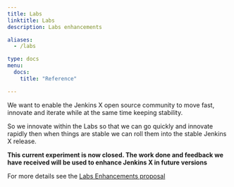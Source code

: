 ```yaml
---
title: Labs
linktitle: Labs
description: Labs enhancements

aliases:
  - /labs

type: docs
menu:
  docs:
    title: "Reference"

---
```


We want to enable the Jenkins X open source community to move fast, innovate and iterate while at the same time keeping stability.

So we innovate within the Labs so that we can go quickly and innovate rapidly then when things are stable we can roll them into the stable Jenkins X release.

**This current experiment is now closed. The work done and feedback we have received will be used to enhance Jenkins X in future versions**

For more details see the [Labs Enhancements proposal](https://github.com/rawlingsj/enhancements/blob/master/proposals/labs/README.md)

